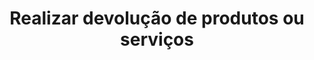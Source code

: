---
title: Realizar devolução de produtos ou serviços
api:
  file: TesteReadme.json
  operationId: delete_order-order-id-refund
hidden: false
---